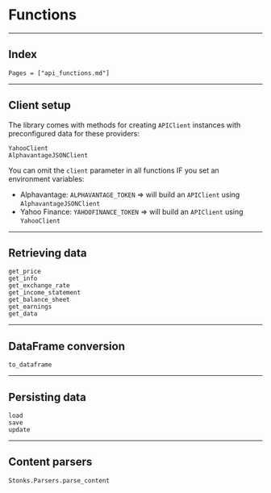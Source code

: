 # Functions 

---
## Index
```@index
Pages = ["api_functions.md"]
```
---
## Client setup
The library comes with methods for creating `APIClient` instances with preconfigured data for these providers:
```@docs
YahooClient
AlphavantageJSONClient
```

You can omit the `client` parameter in all functions IF you set an environment variables:
- Alphavantage: `ALPHAVANTAGE_TOKEN` => will build an `APIClient` using `AlphavantageJSONClient` 
- Yahoo Finance: `YAHOOFINANCE_TOKEN` => will build an `APIClient` using `YahooClient`

---
## Retrieving data 
```@docs 
get_price
get_info
get_exchange_rate
get_income_statement
get_balance_sheet
get_earnings
get_data
```

---
## DataFrame conversion
```@docs
to_dataframe
```

---
## Persisting data
```@docs
load
save
update
```

---
## Content parsers
```@docs
Stonks.Parsers.parse_content
```